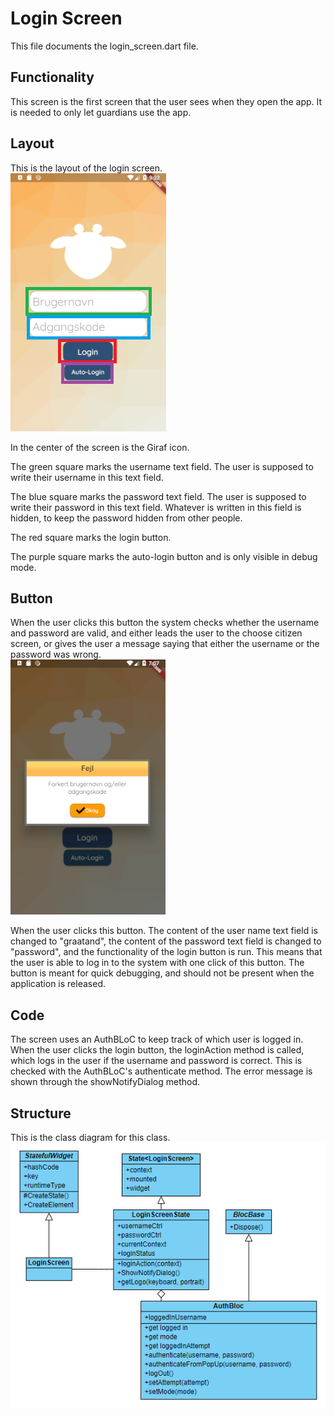 # Login Screen
This file documents the login_screen.dart file.

## Functionality
This screen is the first screen that the user sees when they open the app. It is needed to only let guardians use the app.

## Layout
This is the layout of the login screen.<br>
![Layout](../pictures/LoginScreen.png)

In the center of the screen is the Giraf icon.

The green square marks the username text field. The user is supposed to write their username in this text field.

The blue square marks the password text field. The user is supposed to write their password in this text field. Whatever is written in this field is hidden, to keep the password hidden from other people.

The red square marks the login button.

The purple square marks the auto-login button and is only visible in debug mode.
## Button
When the user clicks this button the system checks whether the username and password are valid, and either leads the user to the choose citizen screen, or gives the user a message saying that either the username or the password was wrong.<br>
![error message](../pictures/LoginScreenErrorMessage.png)

When the user clicks this button. The content of the user name text field is changed to "graatand", the content of the password text field is changed to "password", and the functionality of the login button is run. This means that the user is able to log in to the system with one click of this button. The button is meant for quick debugging, and should not be present when the application is released.

## Code
The screen uses an AuthBLoC to keep track of which user is logged in. When the user clicks the login button, the loginAction method is called, which logs in the user if the username and password is correct. This is checked with the AuthBLoC's authenticate method. The error message is shown through the showNotifyDialog method.

## Structure
This is the class diagram for this class.<br>
![class diagram](../pictures/LoginScreenDiagram.PNG)

